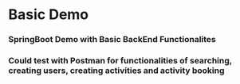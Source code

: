 # Basic Demo


### SpringBoot Demo with Basic BackEnd Functionalites

### Could test with Postman for functionalities of searching, creating users, creating activities and activity booking 

